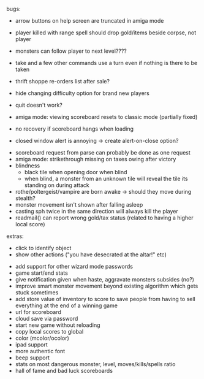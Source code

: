 bugs:
* arrow buttons on help screen are truncated in amiga mode
+ player killed with range spell should drop gold/items beside corpse, not player
* monsters can follow player to next level????
* take and a few other commands use a turn even if nothing is there to be taken
* thrift shoppe re-orders list after sale?
* hide changing difficulty option for brand new players
* quit doesn't work?
* amiga mode: viewing scoreboard resets to classic mode (partially fixed)

* no recovery if scoreboard hangs when loading
+ closed window alert is annoying -> create alert-on-close option?
- scoreboard request from parse can probably be done as one request
- amiga mode: strikethrough missing on taxes owing after victory
- blindness
  - black tile when opening door when blind
  - when blind, a monster from an unknown tile will reveal the tile its standing on during attack
- rothe/poltergeist/vampire are born awake -> should they move during stealth?
- monster movement isn't shown after falling asleep
- casting sph twice in the same direction will always kill the player
- readmail() can report wrong gold/tax status (related to having a higher local score)


extras:
* click to identify object
* show other actions ("you have desecrated at the altar!" etc)
- add support for other wizard mode passwords
- game start/end stats
- give notification given when haste, aggravate monsters subsides (no?)
- improve smart monster movement beyond existing algorithm which gets stuck sometimes
- add store value of inventory to score to save people from having to sell everything at the end of a winning game
- url for scoreboard
- cloud save via password
- start new game without reloading
- copy local scores to global
- color (mcolor/ocolor)
- ipad support
- more authentic font
- beep support
- stats on most dangerous monster, level, moves/kills/spells ratio
- hall of fame and bad luck scoreboards
